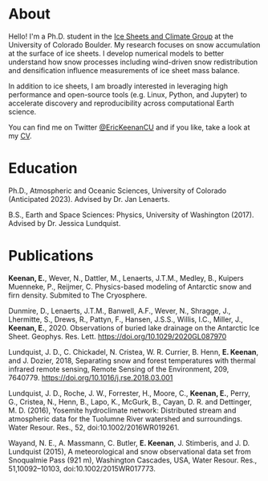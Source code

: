 # About
Hello! I'm a Ph.D. student in the [Ice Sheets and Climate Group](https://www.colorado.edu/lab/icesheetclimate/) at the University of Colorado Boulder.  My research focuses on snow accumulation at the surface of ice sheets. I develop numerical models to better understand how snow processes including wind-driven snow redistribution and densification influence measurements of ice sheet mass balance.  

In addition to ice sheets, I am broadly interested in leveraging high performance and open-source tools (e.g. Linux, Python, and Jupyter) to accelerate discovery and reproducibility across computational Earth science. 

You can find me on Twitter [@EricKeenanCU](https://twitter.com/EricKeenanCU) and if you like, take a look at my [CV](https://erickeenan.github.io/PDFS/Eric_Keenan_CV.pdf).  

# Education
Ph.D., Atmospheric and Oceanic Sciences, University of Colorado (Anticipated 2023). Advised by Dr. Jan Lenaerts. 

B.S., Earth and Space Sciences: Physics, University of Washington (2017). Advised by Dr. Jessica Lundquist. 

# Publications
**Keenan, E.**, Wever, N., Dattler, M., Lenaerts, J.T.M., Medley, B., Kuipers Muenneke, P., Reijmer, C. Physics-based modeling of Antarctic snow and firn density. Submited to The Cryosphere. 

Dunmire, D., Lenaerts, J.T.M., Banwell, A.F., Wever, N., Shragge, J., Lhermitte, S., Drews, R., Pattyn, F., Hansen, J.S.S., Willis, I.C., Miller, J., **Keenan, E.**, 2020. Observations of buried lake drainage on the Antarctic Ice Sheet. Geophys. Res. Lett. https://doi.org/10.1029/2020GL087970

Lundquist, J. D., C. Chickadel, N. Cristea, W. R. Currier, B. Henn, **E. Keenan**, and J. Dozier, 2018, Separating snow and forest temperatures with thermal infrared remote sensing, Remote Sensing of the Environment, 209, 7640779. https://doi.org/10.1016/j.rse.2018.03.001

Lundquist, J. D., Roche, J. W., Forrester, H., Moore, C., **Keenan, E.**, Perry, G., Cristea, N., Henn, B., Lapo, K., McGurk, B., Cayan, D. R. and Dettinger, M. D. (2016), Yosemite hydroclimate network: Distributed stream and atmospheric data for the Tuolumne River watershed and surroundings. Water Resour. Res., 52, doi:10.1002/2016WR019261.

Wayand, N. E., A. Massmann, C. Butler, **E. Keenan**, J. Stimberis, and J. D. Lundquist (2015), A meteorological and snow observational data set from Snoqualmie Pass (921 m), Washington Cascades, USA, Water Resour. Res., 51,10092–10103, doi:10.1002/2015WR017773.
